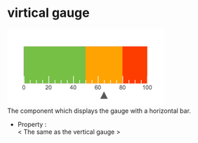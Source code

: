 # virtical gauge
![Component-Gauge(Horizontal)][gauge-horizontal-01]  
The component which displays the gauge with a horizontal bar.

- Property :  
  < The same as the vertical gauge >


[gauge-horizontal-01]: ../images/gauge-horizontal-01.png
